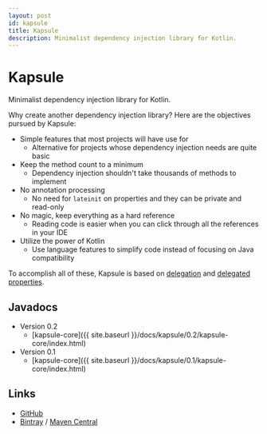 ```yaml
---
layout: post
id: kapsule
title: Kapsule
description: Minimalist dependency injection library for Kotlin.
---
```


# Kapsule

Minimalist dependency injection library for Kotlin.

Why create another dependency injection library? Here are the objectives pursued by Kapsule:

* Simple features that most projects will have use for
    - Alternative for projects whose dependency injection needs are quite basic
* Keep the method count to a minimum
    - Dependency injection shouldn't take thousands of methods to implement
* No annotation processing
    - No need for `lateinit` on properties and they can be private and read-only
* No magic, keep everything as a hard reference
    - Reading code is easier when you can click through all the references in your IDE
* Utilize the power of Kotlin
    - Use language features to simplify code instead of focusing on Java compatibility 

To accomplish all of these, Kapsule is based on [delegation](http://kotlinlang.org/docs/reference/delegation.html) and [delegated properties](http://kotlinlang.org/docs/reference/delegated-properties.html). 

## Javadocs

* Version 0.2
    - [kapsule-core]({{ site.baseurl }}/docs/kapsule/0.2/kapsule-core/index.html)
* Version 0.1
    - [kapsule-core]({{ site.baseurl }}/docs/kapsule/0.1/kapsule-core/index.html)

## Links

* [GitHub](https://github.com/traversals/kapsule)
* [Bintray](https://bintray.com/traversals/maven/kapsule) / [Maven Central](http://search.maven.org/#search%7Cga%7C1%7Cg%3A%22space.traversal.kapsule%22)
